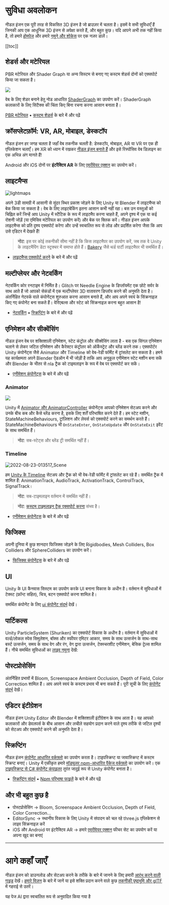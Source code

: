 # सुविधा अवलोकन

नीडल इंजन एक पूरी तरह से विकसित 3D इंजन है जो ब्राउज़र में चलता है। इसमें वे सभी सुविधाएँ हैं जिनकी आप एक आधुनिक 3D इंजन से अपेक्षा करते हैं, और बहुत कुछ। यदि आपने अभी तक नहीं किया है, तो हमारे [होमपेज](https://needle.tools) और हमारे [नमूने और शोकेस](https://engine.needle.tools/samples) पर एक नज़र डालें।

[[toc]]

## शेडर्स और मटेरियल

PBR मटेरियल और Shader Graph या अन्य सिस्टम से बनाए गए कस्टम शेडर्स दोनों को एक्सपोर्ट किया जा सकता है।

<img src="https://user-images.githubusercontent.com/5083203/186012027-9bbe3944-fa56-41fa-bfbb-c989fa87aebb.png" />

वेब के लिए शेडर बनाने हेतु नोड आधारित [ShaderGraph](https://unity.com/features/shader-graph) का उपयोग करें। ShaderGraph कलाकारों के लिए सिंटैक्स की चिंता किए बिना रचना करना आसान बनाता है।

[PBR मटेरियल](./export.md#physically-based-materials-pbr) • [कस्टम शेडर्स](./export.md#custom-shaders) के बारे में और पढ़ें

## क्रॉसप्लेटफ़ॉर्म: VR, AR, मोबाइल, डेस्कटॉप
नीडल इंजन हर जगह चलता है जहाँ वेब तकनीक चलती है: डेस्कटॉप, मोबाइल, AR या VR पर एक ही एप्लिकेशन चलाएँ। हम XR को ध्यान में रखकर [नीडल इंजन बनाते हैं](./xr.md) और इसे रिस्पोंसिव वेब डिज़ाइन का एक अभिन्न अंग मानते हैं!

Android और iOS दोनों पर **इंटरैक्टिव AR** के लिए [एवरीवेयर एक्शन](./everywhere-actions.md) का उपयोग करें।

## लाइटमैप्स

![lightmaps](https://user-images.githubusercontent.com/5083203/186163693-093c7ae2-96eb-4d75-b98f-bf19f78032ff.gif)

अपने 3डी सामग्री में आसानी से सुंदर स्थिर प्रकाश जोड़ने के लिए Unity या Blender में लाइटमैप्स को बेक किया जा सकता है। वेब के लिए लाइटबेकिंग इतना आसान कभी नहीं रहा। बस उन वस्तुओं को चिह्नित करें जिन्हें आप Unity में स्टैटिक के रूप में लाइटमैप करना चाहते हैं, अपने दृश्य में एक या कई रोशनी जोड़ें (या एमिसिव मटेरियल का उपयोग करें) और बेक पर क्लिक करें। नीडल इंजन आपके लाइटमैप्स को प्रति दृश्य एक्सपोर्ट करेगा और उन्हें स्वचालित रूप से लोड और प्रदर्शित करेगा जैसा कि आप उसे एडिटर में देखते हैं!

> **नोट**: इस पर कोई तकनीकी सीमा नहीं है कि किस लाइटमैपर का उपयोग करें, जब तक वे Unity के लाइटमैपिंग डेटा स्ट्रक्चर में समाप्त होते हैं। [Bakery](https://assetstore.unity.com/packages/tools/level-design/bakery-gpu-lightmapper-122218) जैसे थर्ड पार्टी लाइटमैपर भी समर्थित हैं।

- [लाइटमैप्स एक्सपोर्ट करने](https://fwd.needle.tools/needle-engine/docs/lightmaps) के बारे में और पढ़ें

## मल्टीप्लेयर और नेटवर्किंग
नेटवर्किंग कोर रनटाइम में निर्मित है। Glitch पर Needle Engine के डिप्लॉयमेंट एक छोटे सर्वर के साथ आते हैं जो आपको सेकंडों में एक मल्टीप्लेयर 3D वातावरण डिप्लॉय करने की अनुमति देता है। अंतर्निहित नेटवर्क वाले कंपोनेंट्स शुरुआत करना आसान बनाते हैं, और आप अपने स्वयं के सिंक्रनाइज़ किए गए कंपोनेंट बना सकते हैं। वेरिएबल्स और स्टेट को सिंक्रनाइज़ करना बहुत आसान है!

- [नेटवर्किंग](https://fwd.needle.tools/needle-engine/docs/networking) • [स्क्रिप्टिंग](https://fwd.needle.tools/needle-engine/docs/scripting) के बारे में और पढ़ें

## एनिमेशन और सीक्वेंसिंग
नीडल इंजन वेब पर शक्तिशाली एनिमेशन, स्टेट कंट्रोल और सीक्वेंसिंग लाता है - बस एक सिंगल एनिमेशन चलाने से लेकर जटिल एनिमेशन और कैरेक्टर कंट्रोलर को ऑर्केस्ट्रेट और ब्लेंड करने तक। एक्सपोर्टर Unity कंपोनेंट्स जैसे Animator और Timeline को वेब-रेडी फॉर्मेट में ट्रांसलेट कर सकता है। हमने यह कार्यक्षमता अपने Blender ऐडऑन में भी जोड़ी है ताकि आप अनुकूल एनीमेशन स्टेट मशीन बना सकें और Blender के भीतर से nla ट्रैक को टाइमलाइन के रूप में वेब पर एक्सपोर्ट कर सकें।

- [एनीमेशन कंपोनेंट्स](./component-reference.md#animation) के बारे में और पढ़ें

### Animator

<img src="https://user-images.githubusercontent.com/5083203/186011302-176524b3-e8e5-4e6e-9b77-7faf3561bb15.png" />

Unity में [Animator और AnimatorController](https://docs.unity3d.com/Manual/class-AnimatorController.html) कंपोनेंट्स आपको एनिमेशन सेटअप करने और उनके बीच कब और कैसे ब्लेंड करना है, इसके लिए शर्तें परिभाषित करने देते हैं। हम स्टेट मशीन, StateMachineBehaviours, ट्रांज़िशन और लेयर्स को एक्सपोर्ट करने का समर्थन करते हैं। StateMachineBehaviours भी ``OnStateEnter``, ``OnStateUpdate`` और ``OnStateExit`` इवेंट के साथ समर्थित हैं।

> **नोट**: सब-स्टेट्स और ब्लेंड ट्री समर्थित नहीं हैं।

### Timeline

![2022-08-23-013517_Scene](https://user-images.githubusercontent.com/5083203/186037829-ee99340d-b19c-484d-b551-94797519c9d9.png)

हम [Unity के Timeline](https://unity.com/features/timeline) सेटअप और ट्रैक को भी वेब-रेडी फॉर्मेट में ट्रांसलेट कर रहे हैं।
समर्थित ट्रैक में शामिल हैं: AnimationTrack, AudioTrack, ActivationTrack, ControlTrack, SignalTrack।

> **नोट**: सब-टाइमलाइन वर्तमान में समर्थित नहीं हैं।

> **नोट**: [कस्टम टाइमलाइन ट्रैक एक्सपोर्ट करना](https://github.com/needle-tools/needle-engine-modules/tree/main/package/TimelineHtml) संभव है।

- [एनीमेशन कंपोनेंट्स](./component-reference.md#animation) के बारे में और पढ़ें

## फिजिक्स
अपनी दुनिया में कुछ शानदार फिजिक्स जोड़ने के लिए Rigidbodies, Mesh Colliders, Box Colliders और SphereColliders का उपयोग करें।

- [फिजिक्स कंपोनेंट्स](./component-reference.md#physics) के बारे में और पढ़ें

<sample src="https://engine.needle.tools/samples-uploads/physics-animation/" />

## UI
Unity के UI कैनवास सिस्टम का उपयोग करके UI बनाना विकास के अधीन है। वर्तमान में सुविधाओं में टेक्स्ट (फ़ॉन्ट सहित), चित्र, बटन एक्सपोर्ट करना शामिल है।

समर्थित कंपोनेंट के लिए [ui कंपोनेंट संदर्भ](component-reference.md#ui) देखें।

<sample src="https://engine.needle.tools/samples-uploads/screenspace-ui" />

## पार्टिकल्स
Unity ParticleSystem (Shuriken) का एक्सपोर्ट विकास के अधीन है। वर्तमान में सुविधाओं में वर्ल्ड/लोकल स्पेस सिमुलेशन, बॉक्स और स्फीयर एमिटर आकार, समय के साथ उत्सर्जन के साथ-साथ बर्स्ट उत्सर्जन, समय के साथ वेग और रंग, वेग द्वारा उत्सर्जन, टेक्स्चरशीट एनीमेशन, बेसिक ट्रेल्स शामिल हैं।
नीचे समर्थित सुविधाओं का [लाइव नमूना](https://engine.needle.tools/samples/particles) देखें:

<sample src="https://engine.needle.tools/samples-uploads/particles/" />

## पोस्टप्रोसेसिंग

अंतर्निहित प्रभावों में Bloom, Screenspace Ambient Occlusion, Depth of Field, Color Correction शामिल हैं। आप अपने स्वयं के कस्टम प्रभाव भी बना सकते हैं। पूरी सूची के लिए [कंपोनेंट संदर्भ](./component-reference.md#postprocessing) देखें।

<sample src="https://engine.needle.tools/samples-uploads/postprocessing/" />

## एडिटर इंटीग्रेशन
नीडल इंजन Unity Editor और Blender में शक्तिशाली इंटीग्रेशन के साथ आता है। यह आपको कलाकारों और डेवलपर्स के बीच आसान और लचीले सहयोग प्रदान करने वाले दृश्य तरीके से जटिल दृश्यों को सेटअप और एक्सपोर्ट करने की अनुमति देता है।

## स्क्रिप्टिंग
नीडल इंजन [कंपोनेंट आधारित वर्कफ़्लो](scripting.md#component-architecture) का उपयोग करता है। टाइपस्क्रिप्ट या जावास्क्रिप्ट में कस्टम स्क्रिप्ट बनाएं। Unity में एकीकृत हमारे [मॉड्यूलर npm-आधारित पैकेज वर्कफ़्लो](https://fwd.needle.tools/needle-engine/docs/npmdef) का उपयोग करें। एक [टाइपस्क्रिप्ट से C# कंपोनेंट कंपाइलर](https://fwd.needle.tools/needle-engine/docs/component-compiler) तुरंत जादुई रूप से Unity कंपोनेंट बनाता है।

- [स्क्रिप्टिंग संदर्भ](scripting) • [Npm परिभाषा फाइलें](https://fwd.needle.tools/needle-engine/docs/npmdef) के बारे में और पढ़ें

## और भी बहुत कुछ है

- पोस्टप्रोसेसिंग → Bloom, Screenspace Ambient Occlusion, Depth of Field, Color Correction...
- EditorSync → स्थानीय विकास के लिए Unity में संपादन को चल रहे three.js एप्लिकेशन से लाइव सिंक्रनाइज़ करें
- iOS और Android पर इंटरैक्टिव AR → हमारे [एवरीवेयर एक्शन](./everywhere-actions.md) फीचर सेट का उपयोग करें या अपना खुद का बनाएं

---
# आगे कहाँ जाएँ

नीडल इंजन को डाउनलोड और सेटअप करने के तरीके के बारे में जानने के लिए हमारी [आरंभ करने वाली गाइड](getting-started/) देखें।
[हमारे विज़न](vision) के बारे में जानें या इसे शक्ति प्रदान करने वाले कुछ [तकनीकी पृष्ठभूमि और glTF](technical-overview) में गहराई से उतरें।

यह पेज AI द्वारा स्वचालित रूप से अनुवादित किया गया है